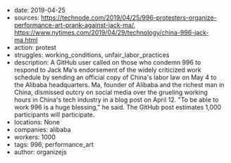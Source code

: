 - date: 2019-04-25
- sources: https://technode.com/2019/04/25/996-protesters-organize-performance-art-prank-against-jack-ma/, https://www.nytimes.com/2019/04/29/technology/china-996-jack-ma.html
- action: protest
- struggles: working_conditions, unfair_labor_practices
- description: A GitHub user called on those who condemn 996 to respond to Jack Ma's endorsement of the widely criticized work schedule by sending an official copy of China's labor law on May 4 to the Alibaba headquarters. Ma, founder of Alibaba and the richest man in China, dismissed outcry on social media over the grueling working hours in China's tech industry in a blog post on April 12. "To be able to work 996 is a huge blessing," he said. The GitHub post estimates 1,000 participants will participate.
- locations: None
- companies: alibaba
- workers: 1000
- tags: 996, performance_art
- author: organizejs

